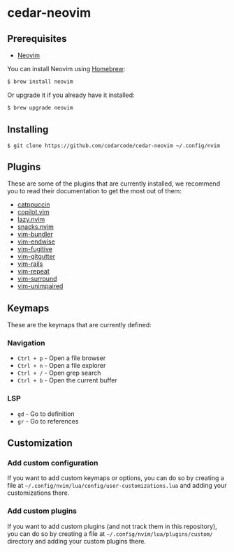 # cedar-neovim

## Prerequisites

- [Neovim](https://neovim.io/)

You can install Neovim using [Homebrew](https://brew.sh/):

```sh
$ brew install neovim
```

Or upgrade it if you already have it installed:

```sh
$ brew upgrade neovim
```

## Installing

```
$ git clone https://github.com/cedarcode/cedar-neovim ~/.config/nvim
```

## Plugins

These are some of the plugins that are currently installed, we recommend you to read their documentation to get the most out of them:

- [catppuccin](https://github.com/catppuccin/nvim)
- [copilot.vim](https://github.com/github/copilot.vim)
- [lazy.nvim](https://github.com/folke/lazy.nvim)
- [snacks.nvim](https://github.com/folke/snacks.nvim)
- [vim-bundler](https://github.com/tpope/vim-bundler)
- [vim-endwise](https://github.com/tpope/vim-endwise)
- [vim-fugitive](https://github.com/tpope/vim-fugitive)
- [vim-gitgutter](https://github.com/airblade/vim-gitgutter)
- [vim-rails](https://github.com/tpope/vim-rails)
- [vim-repeat](https://github.com/tpope/vim-repeat)
- [vim-surround](https://github.com/tpope/vim-surround)
- [vim-unimpaired](https://github.com/tpope/vim-unimpaired)

## Keymaps

These are the keymaps that are currently defined:

### Navigation

- `Ctrl + p` - Open a file browser
- `Ctrl + n` - Open a file explorer
- `Ctrl + /` - Open grep search
- `Ctrl + b` - Open the current buffer

### LSP

- `gd` - Go to definition
- `gr` - Go to references

## Customization

### Add custom configuration

If you want to add custom keymaps or options, you can do so by creating a file at `~/.config/nvim/lua/config/user-customizations.lua` and adding your customizations there.

### Add custom plugins

If you want to add custom plugins (and not track them in this repository), you can do so by creating a file at `~/.config/nvim/lua/plugins/custom/` directory and adding your custom plugins there.

